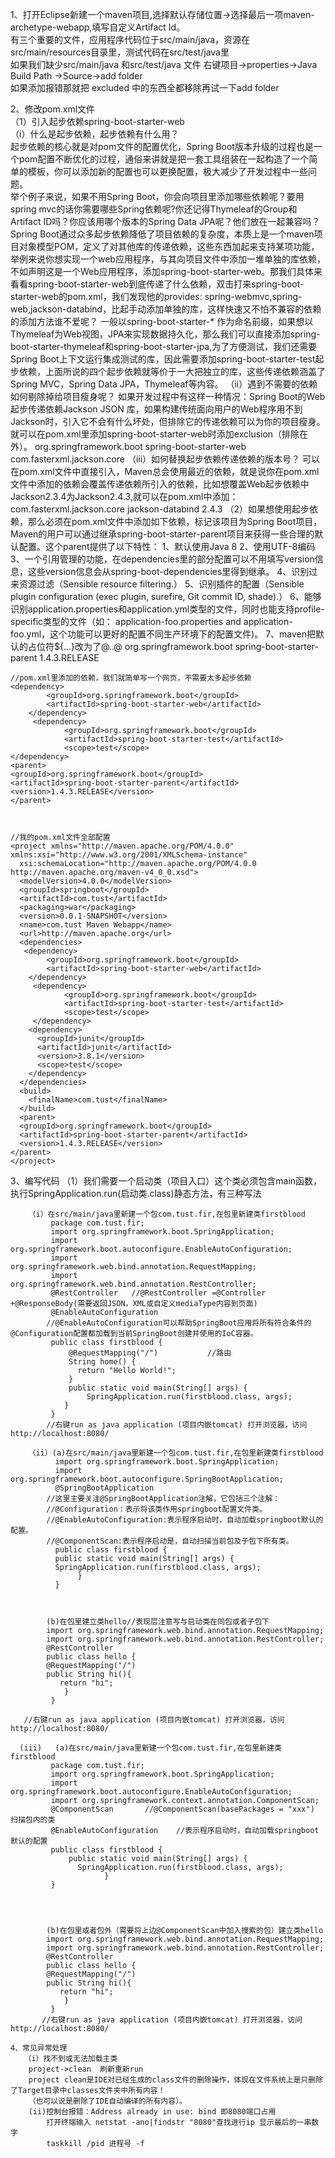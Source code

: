 
1、打开Eclipse新建一个maven项目,选择默认存储位置->选择最后一项maven-archetype-webapp,填写自定义Artifact Id。  
  有三个重要的文件，应用程序代码位于src/main/java，资源在src/main/resources目录里，测试代码在src/test/java里  
  如果我们缺少src/main/java 和src/test/java 文件 右键项目->properties->Java Build Path ->Source->add folder    
  如果添加报错那就把 excluded 中的东西全都移除再试一下add folder  
  
2、修改pom.xml文件  
  （1）引入起步依赖spring-boot-starter-web  
     （i）什么是起步依赖，起步依赖有什么用？  
        起步依赖的核心就是对pom文件的配置优化，Spring Boot版本升级的过程也是一个pom配置不断优化的过程，通俗来讲就是把一套工具组装在一起构造了一个简单的模板，你可以添加新的配置也可以更换配置，极大减少了开发过程中一些问题。  
        举个例子来说，如果不用Spring Boot，你会向项目里添加哪些依赖呢？要用spring mvc的话你需要哪些Spring依赖呢?你还记得Thymeleaf的Group和Artifact ID吗？你应该用哪个版本的Spring Data JPA呢？他们放在一起兼容吗？  
        Spring Boot通过众多起步依赖降低了项目依赖的复杂度，本质上是一个maven项目对象模型POM，定义了对其他库的传递依赖，这些东西加起来支持某项功能，举例来说你想实现一个web应用程序，与其向项目文件中添加一堆单独的库依赖，不如声明这是一个Web应用程序，添加spring-boot-starter-web。那我们具体来看看spring-boot-starter-web到底传递了什么依赖，双击打来spring-boot-starter-web的pom.xml，我们发现他的provides: spring-webmvc,spring-web,jackson-databind，比起手动添加单独的库，这样快速又不怕不兼容的依赖的添加方法谁不爱呢？
        一般以spring-boot-starter-* 作为命名前缀，如果想以Thymeleaf为Web视图，JPA来实现数据持久化，那么我们可以直接添加spring-boot-starter-thymeleaf和spring-boot-starter-jpa,为了方便测试，我们还需要Spring Boot上下文运行集成测试的库，因此需要添加spring-boot-starter-test起步依赖，上面所说的四个起步依赖就等价于一大把独立的库，这些传递依赖涵盖了Spring MVC，Spring Data JPA，Thymeleaf等内容。
     （ii）遇到不需要的依赖如何剔除掉给项目瘦身呢？
         如果开发过程中有这样一种情况：Spring Boot的Web起步传递依赖Jackson JSON 库，如果构建传统面向用户的Web程序用不到Jackson时，引入它不会有什么坏处，但排除它的传递依赖可以为你的项目瘦身。就可以在pom.xml里添加spring-boot-starter-web时添加exclusion（排除在外）。
         <dependency>
           <groupId>org.springframework.boot</groupId>
           <artifactId>spring-boot-starter-web</artifactId>
           <exclusions>
               <exclusion><groupId>com.fasterxml.jackson.core</groupId></exclusion>
           </exclusions>
         </dependency>
      （iii）如何替换起步依赖传递依赖的版本号？
          可以在pom.xml文件中直接引入，Maven总会使用最近的依赖，就是说你在pom.xml文件中添加的依赖会覆盖传递依赖所引入的依赖，比如想覆盖Web起步依赖中Jackson2.3.4为Jackson2.4.3,就可以在pom.xml中添加：
          <dependency>
           <groupId>com.fasterxml.jackson.core</groupId>
           <artifactId>jackson-databind</artifactId>
           <version>2.4.3</version>
         </dependency>
  （2）如果想使用起步依赖，那么必须在pom.xml文件中添加如下依赖，标记该项目为Spring Boot项目，Maven的用户可以通过继承spring-boot-starter-parent项目来获得一些合理的默认配置。这个parent提供了以下特性：
     1、默认使用Java 8
     2、使用UTF-8编码
     3、一个引用管理的功能，在dependencies里的部分配置可以不用填写version信息，这些version信息会从spring-boot-dependencies里得到继承。
     4、识别过来资源过滤（Sensible resource filtering.）
     5、识别插件的配置（Sensible plugin configuration (exec plugin, surefire, Git commit ID, shade).）
     6、能够识别application.properties和application.yml类型的文件，同时也能支持profile-specific类型的文件（如： application-foo.properties and application-foo.yml，这个功能可以更好的配置不同生产环境下的配置文件)。
     7、maven把默认的占位符${…}改为了@..@
        <parent>
        <groupId>org.springframework.boot</groupId>
        <artifactId>spring-boot-starter-parent</artifactId>
        <version>1.4.3.RELEASE</version>
        </parent>


```
//pom.xml里添加的依赖，我们就简单写一个网页，不需要太多起步依赖
<dependency>
        <groupId>org.springframework.boot</groupId>
        <artifactId>spring-boot-starter-web</artifactId>
    </dependency>
     <dependency>
            <groupId>org.springframework.boot</groupId>
            <artifactId>spring-boot-starter-test</artifactId>
            <scope>test</scope>
</dependency>
<parent>
<groupId>org.springframework.boot</groupId>
<artifactId>spring-boot-starter-parent</artifactId>
<version>1.4.3.RELEASE</version>
</parent>



//我的pom.xml文件全部配置
<project xmlns="http://maven.apache.org/POM/4.0.0" xmlns:xsi="http://www.w3.org/2001/XMLSchema-instance"
  xsi:schemaLocation="http://maven.apache.org/POM/4.0.0 http://maven.apache.org/maven-v4_0_0.xsd">
  <modelVersion>4.0.0</modelVersion>
  <groupId>springboot</groupId>
  <artifactId>com.tust</artifactId>
  <packaging>war</packaging>
  <version>0.0.1-SNAPSHOT</version>
  <name>com.tust Maven Webapp</name>
  <url>http://maven.apache.org</url>
  <dependencies>
   <dependency>
        <groupId>org.springframework.boot</groupId>
        <artifactId>spring-boot-starter-web</artifactId>
    </dependency>
     <dependency>
            <groupId>org.springframework.boot</groupId>
            <artifactId>spring-boot-starter-test</artifactId>
            <scope>test</scope>
     </dependency>
    <dependency>
      <groupId>junit</groupId>
      <artifactId>junit</artifactId>
      <version>3.8.1</version>
      <scope>test</scope>
    </dependency>
  </dependencies>
  <build>
    <finalName>com.tust</finalName>
  </build>
  <parent>
  <groupId>org.springframework.boot</groupId>
  <artifactId>spring-boot-starter-parent</artifactId>
  <version>1.4.3.RELEASE</version>
</parent>
</project>
```

3、编写代码
   （1）我们需要一个启动类（项目入口）这个类必须包含main函数，执行SpringApplication.run(启动类.class)静态方法，有三种写法


```
    （i）在src/main/java里新建一个包com.tust.fir,在包里新建类firstblood
         package com.tust.fir;
         import org.springframework.boot.SpringApplication;
         import org.springframework.boot.autoconfigure.EnableAutoConfiguration;
         import org.springframework.web.bind.annotation.RequestMapping;
         import org.springframework.web.bind.annotation.RestController;
         @RestController   //@RestController =@Controller +@ResponseBody(需要返回JSON，XML或自定义mediaType内容到页面) 
         @EnableAutoConfiguration 
        //@EnableAutoConfiguration可以帮助SpringBoot应用将所有符合条件的@Configuration配置都加载到当前SpringBoot创建并使用的IoC容器。
         public class firstblood {
             @RequestMapping("/")           //路由
             String home() {
               return "Hello World!";
             }
             public static void main(String[] args) {
                 SpringApplication.run(firstblood.class, args);
            }
         }
        //右键run as java application (项目内嵌tomcat) 打开浏览器，访问 http://localhost:8080/
```


```
    （ii）(a)在src/main/java里新建一个包com.tust.fir,在包里新建类firstblood
          import org.springframework.boot.SpringApplication;
          import org.springframework.boot.autoconfigure.SpringBootApplication;
          @SpringBootApplication   
        //这里主要关注@SpringBootApplication注解，它包括三个注解：
        //@Configuration：表示将该类作用springboot配置文件类。
        //@EnableAutoConfiguration:表示程序启动时，自动加载springboot默认的配置。
        //@ComponentScan:表示程序启动是，自动扫描当前包及子包下所有类。
          public class firstblood {
          public static void main(String[] args) {
          SpringApplication.run(firstblood.class, args);
               }
          }
           
            
            
        (b)在包里建立类hello//表现层注意写与启动类在同包或者子包下
        import org.springframework.web.bind.annotation.RequestMapping;
        import org.springframework.web.bind.annotation.RestController;
        @RestController
        public class hello {
        @RequestMapping("/")
        public String hi(){
           return "hi";
            }
         }
          
   //右键run as java application (项目内嵌tomcat) 打开浏览器，访问 http://localhost:8080/
```


```
  (iii)   (a)在src/main/java里新建一个包com.tust.fir,在包里新建类firstblood
         package com.tust.fir;
         import org.springframework.boot.SpringApplication;
         import org.springframework.boot.autoconfigure.EnableAutoConfiguration;
         import org.springframework.context.annotation.ComponentScan;
         @ComponentScan       //@ComponentScan(basePackages = "xxx") 扫描包内的类
         @EnableAutoConfiguration    //表示程序启动时，自动加载springboot默认的配置
         public class firstblood {
             public static void main(String[] args) {
		       SpringApplication.run(firstblood.class, args);
	                 }
         }

           
            
            
        (b)在包里或者包外（需要将上边@ComponentScan中加入搜索的包）建立类hello
        import org.springframework.web.bind.annotation.RequestMapping;
        import org.springframework.web.bind.annotation.RestController;
        @RestController
        public class hello {
        @RequestMapping("/")
        public String hi(){
           return "hi";
            }
         }
       //右键run as java application (项目内嵌tomcat) 打开浏览器，访问 http://localhost:8080/
```


```
4、常见异常处理
   （i）找不到或无法加载主类
    project->clean  刷新重新run   
    project clean是IDE对已经生成的class文件的删除操作，体现在文件系统上是只删除了Target目录中classes文件夹中所有内容！
    （也可以说是删除了IDE自动编译的所有内容）。
    (ii)控制台报错：Address already in use: bind 即8080端口占用
        打开终端输入 netstat -ano|findstr "8080"查找进行ip 显示最后的一串数字
        taskkill /pid 进程号 -f
```
